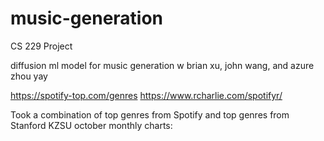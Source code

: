 # music-generation
CS 229 Project

diffusion ml model for music generation
w brian xu, john wang, and azure zhou yay





https://spotify-top.com/genres
https://www.rcharlie.com/spotifyr/

Took a combination of top genres from Spotify and top genres from Stanford KZSU october monthly charts:
